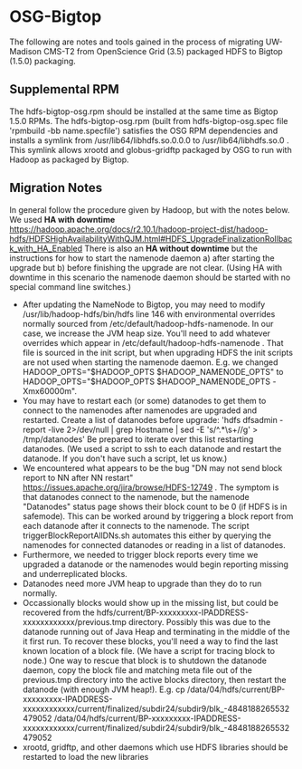 # OSG-Bigtop
The following are notes and tools gained in the process of migrating UW-Madison CMS-T2 from OpenScience Grid (3.5) packaged HDFS to Bigtop (1.5.0) packaging.  

## Supplemental RPM
The hdfs-bigtop-osg.rpm should be installed at the same time as Bigtop 1.5.0 RPMs. The hdfs-bigtop-osg.rpm (built from hdfs-bigtop-osg.spec file 'rpmbuild -bb name.specfile') satisfies the OSG RPM dependencies and installs a symlink from /usr/lib64/libhdfs.so.0.0.0 to /usr/lib64/libhdfs.so.0 .  This symlink allows xrootd and globus-gridftp packaged by OSG to run with Hadoop as packaged by Bigtop.

## Migration Notes
In general follow the procedure given by Hadoop, but with the notes below.
We used **HA with downtime** https://hadoop.apache.org/docs/r2.10.1/hadoop-project-dist/hadoop-hdfs/HDFSHighAvailabilityWithQJM.html#HDFS_UpgradeFinalizationRollback_with_HA_Enabled
There is also an **HA without downtime** but the instructions for how to start the namenode daemon a) after starting the upgrade but b) before finishing the upgrade are not clear.  (Using HA with downtime in this scenario the namenode daemon should be started with no special command line switches.)
- After updating the NameNode to Bigtop, you may need to modify /usr/lib/hadoop-hdfs/bin/hdfs line 146 with environmental overrides normally sourced from /etc/default/hadoop-hdfs-namenode.  In our case, we increase the JVM heap size. You'll need to add whatever overrides which appear in /etc/default/hadoop-hdfs-namenode .  That file is sourced in the init script, but when upgrading HDFS the init scripts are not used when starting the namenode daemon. E.g. we changed HADOOP_OPTS="$HADOOP_OPTS $HADOOP_NAMENODE_OPTS" to HADOOP_OPTS="$HADOOP_OPTS $HADOOP_NAMENODE_OPTS -Xmx60000m".
- You may have to restart each (or some) datanodes to get them to connect to the namenodes after namenodes are upgraded and restarted.  Create a list of datanodes before upgrade: 'hdfs dfsadmin -report -live 2>/dev/null | grep Hostname | sed -E 's/^.*\s+//g' > /tmp/datanodes' Be prepared to iterate over this list restarting datanodes.  (We used a script to ssh to each datanode and restart the datanode. If you don't have such a script, let us know.)
- We encountered what appears to be the bug "DN may not send block report to NN after NN restart" https://issues.apache.org/jira/browse/HDFS-12749 . The symptom is that datanodes connect to the namenode, but the namenode "Datanodes" status page shows their block count to be 0 (if HDFS is in safemode). This can be worked around by triggering a block report from each datanode after it connects to the namenode.  The script triggerBlockReportAllDNs.sh automates this either by querying the namenodes for connected datanodes or reading in a list of datanodes.
- Furthermore, we needed to trigger block reports every time we upgraded a datanode or  the namenodes would begin reporting missing and underreplicated blocks.
- Datanodes need more JVM heap to upgrade than they do to run normally.
- Occassionally blocks would show up in the missing list, but could be recovered from the hdfs/current/BP-xxxxxxxxx-IPADDRESS-xxxxxxxxxxxx/previous.tmp directory. Possibly this was due to the datanode running out of Java Heap and terminating in the middle of the it first run.  To recover these blocks, you'll need a way to find the last known location of a block file.  (We have a script for tracing block to node.) One way to rescue that block is to shutdown the datanode daemon, copy the block file and matching meta file out of the previous.tmp directory into the active blocks directory, then restart the datanode (with enough JVM heap!).  E.g. cp /data/04/hdfs/current/BP-xxxxxxxxx-IPADDRESS-xxxxxxxxxxxx/current/finalized/subdir24/subdir9/blk_-4848188265532479052 /data/04/hdfs/current/BP-xxxxxxxxx-IPADDRESS-xxxxxxxxxxxx/current/finalized/subdir24/subdir9/blk_-4848188265532479052
- xrootd, gridftp, and other daemons which use HDFS libraries should be restarted to load the new libraries

